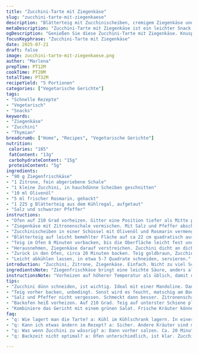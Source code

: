 ```yaml
---
title: "Zucchini-Tarte mit Ziegenkäse"
slug: "zucchini-tarte-mit-ziegenkaese"
description: "Blätterteig mit Zucchinischeiben, cremigem Ziegenkäse und frischem Thymian. Zitronenzeste bringt Frische, Olivenöl sorgt für Feuchtigkeit. Kein Ei, kein Nuss. Leicht herzhafter Snack oder kleines Hauptgericht. Backzeit leicht reduziert. Menge angepasst für 5 Personen. Deutlich weniger Ricotta, stattdessen Ziegenfrischkäse. Zucchini in dünnen Scheiben, gewürzt mit Rosmarin statt Thymian. Teig vorgebacken für bessere Knusprigkeit."
metaDescription: "Zucchini-Tarte mit Ziegenkäse ist ein leichter Snack. Frisch, knusprig und einfach gemacht. Perfekt für Gartenpartys oder als leichtes Hauptgericht."
ogDescription: "Genießen Sie diese Zucchini-Tarte mit Ziegenkäse. Knuspriger Blätterteig, aromatische Kräuter. Ideal für warme Tage und gesellige Runden."
focusKeyphrase: "Zucchini-Tarte mit Ziegenkäse"
date: 2025-07-21
draft: false
image: zucchini-tarte-mit-ziegenkaese.png
author: "Marlena"
prepTime: PT12M
cookTime: PT20M
totalTime: PT32M
recipeYield: "5 Portionen"
categories: ["Vegetarische Gerichte"]
tags:
- "Schnelle Rezepte"
- "Vegetarisch"
- "Snacks"
keywords:
- "Ziegenkäse"
- "Zucchini"
- "Thymian"
breadcrumb: ["Home", "Recipes", "Vegetarische Gerichte"]
nutrition: 
 calories: "185"
 fatContent: "13g"
 carbohydrateContent: "15g"
 proteinContent: "5g"
ingredients:
- "90 g Ziegenfrischkäse"
- "1 Zitrone, fein abgeriebene Schale"
- "1 kleine Zucchini, in hauchdünne Scheiben geschnitten"
- "10 ml Olivenöl"
- "5 ml frischer Rosmarin, gehackt"
- "1 225 g Blätterteig aus dem Kühlregal, aufgetaut"
- "Salz und schwarzer Pfeffer"
instructions:
- "Ofen auf 210 Grad vorheizen. Gitter eine Position tiefer als Mitte platzieren. Backblech mit Backpapier auslegen."
- "Ziegenkäse mit Zitronenschale vermischen. Mit Salz und Pfeffer abschmecken. Zur Seite stellen."
- "Zucchinischeiben in einer Schüssel mit Olivenöl und Rosmarin vermengen. Salzen, pfeffern, kurz ziehen lassen."
- "Blätterteig auf leicht bemehlter Fläche auf ca 22 cm quadratisch ausrollen. Auf Backpapier legen. Teig mit Gabel mehrfach einstechen."
- "Teig im Ofen 8 Minuten vorbacken, bis die Oberfläche leicht fest und noch hell ist."
- "Herausnehmen, Ziegenkäse darauf verstreichen. Zucchini dicht an dicht darauf legen, leicht überlappend."
- "Zurück in den Ofen, circa 20 Minuten backen. Teig goldbraun, Zucchini knusprig am Rand, weich in der Mitte."
- "Leicht abkühlen lassen, in etwa 5-7 Quadrate schneiden, servieren."
introduction: "Zucchini, Zitrone, Ziegenkäse. Einfach. Nicht zu viel Schnickschnack. Knuspriger Blätterteig mit cremigem Belag oben drauf. Rosmarin statt Thymian. Etwas würziger. Mehr mediterran. Nicht zu ölig, nicht zu trocken. Kleine Mahlzeit oder Appetithappen. Ohne Ei, kein Problem. Schnell gemacht, kurz im Ofen. Nebenbei ein bisschen schnippeln, rühren. Perfekt für warme Tage oder wenn nichts Großes geplant ist. Etwas anders. Einfacher. Weniger Butter im Teig, aber knusprig. Minimalistisch. Zitrone gibt Frische, macht es nicht schwer. Nur 5 Portionen. Richtig ratzfatz."
ingredientsNote: "Ziegenfrischkäse bringt eine leichte Säure, anders als der typische Ricotta. Die Menge reduziert, damit es nicht zu dominant wird. Zucchini müssen in dünne Scheiben – am besten mit einer Mandoline oder einem sehr scharfen Messer, sonst dauert es zu lange. Frischer Rosmarin ersetzt den Thymian, intensiver und kräuterig, passt gut zur Zitrone. Olivenöl konserviert die Feuchtigkeit, nicht zu viel, sonst wird der Teig matschig. Der Blätterteig sollte vorgebacken werden, sonst kann er am Boden feucht bleiben. Salz und Pfeffer zur Abrundung, nicht weglassen. Zitronenschale nicht zu grob reiben, bittere Stücke vermeiden."
instructionsNote: "Vorheizen auf höherer Temperatur als üblich, damit der Blätterteig schön aufgeht und knusprig wird. Erst backen ohne Belag, sonst saugt der Teig die Feuchtigkeit der Zucchini auf und wird weich. Die Ziegenkäsemasse wird direkt vor dem Belegen verteilt, damit sie nicht austrocknet. Zucchini gleichmäßig verteilen, möglichst überlappend, um nicht nur nackten Teig zu haben. Nach dem Belegen wird die Tarte kreisförmig oder kantig gebacken. Zeitangaben sind circa, besser im Auge behalten, goldene Farbe ist wichtig. Herausholen, etwas abkühlen lassen, dann schneiden – heiß gerinnt der Belag wenig, lässt sich schlecht schneiden. Am besten lauwarm servieren."
tips:
- "Zucchini dünn schneiden, ist wichtig. Ideal mit einer Mandoline. Dann geht's schneller. Musst gleichmäßig sein. Ansonsten wird es ungleichmäßig gegart und sieht nicht schön aus. Rosmarin gibt einen kräftigen Geschmack. Aber nicht zu viel. Sonst wird Ziegenkäse überdeckt."
- "Teig vorher backen, unbedingt. Sonst wird es feucht, matschig am Boden. Vorbackzeit ca. 8 Minuten. Dann kannst Ziegenkäse auftragen. Und darauf Zucchini legen. Dicke Scheiben machen Probleme, aber dünne sind perfekt. Olivenöl nur etwas. Die Feuchtigkeit ist wichtig, aber muss dosiert werden."
- "Salz und Pfeffer nicht vergessen. Schmeckt dann besser. Zitronenschale rein, das gibt Frische. Aber nicht zu viel. Sonst wird es bitter. Gleichmäßig verteilen, nicht klumpen. Zucchini gut überlappend platzieren. Schön aussehen muss auch sein."
- "Backofen heiß vorheizen. Auf 210 Grad. Teig auf unterster Schiene platzieren. Darauf achten, dass der Boden schön knusprig wird. Nach dem Backen kurz abkühlen lassen. Zucchini-Tarte dann schneiden. Am besten lauwarm genießen. Schmeckt intensiver und aromatischer."
- "Kombiniere das Gericht mit einem grünen Salat. Frische Kräuter können gut dazu passen. Aber wenig Dressing. Zucchini-Tarte ist schon würzig genug. Alternativen testen. Vielleicht andere Käse. Feta oder Mozzarella könnten auch passen."
faq:
- "q: Wie lagert man die Tarte? a: Kühl im Kühlschrank lagern. In einer Box aufbewahren. Gehört nicht in die Gefriere. Dort verliert sie die Konsistenz. Am besten frisch essen."
- "q: Kann ich etwas ändern im Rezept? a: Sicher. Andere Kräuter sind möglich. Thymian statt Rosmarin ist okay. Oder auch Oregano. Achte auf den Käse. Ziegenfrischkäse soll leicht sein. Ricotta kann auch genommen werden, aber dann weniger."
- "q: Was wenn Zucchini zu wässrig? a: Dann vorher salzen. Ca. 20 Minuten ruhen lassen. So zieht es Flüssigkeit. Danach gut abtrocknen. Kein Wasser in der Tarte. Das gibt matschigen Teig. Und das will niemand."
- "q: Backzeit nicht optimal? a: Ofen unterschiedlich, ist klar. Zucchini-Tarte beobachten. Goldbraun ist der Schlüssel. Bei Bedarf länger backen. Aber aufpassen, nicht verbrennen."

---
```

